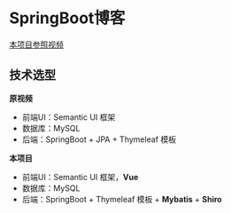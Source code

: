 # SpringBoot博客

[本项目参照视频](https://www.bilibili.com/video/BV13t411T72J)

## 技术选型

**原视频**

* 前端UI：Semantic UI 框架
* 数据库：MySQL
* 后端：SpringBoot + JPA + Thymeleaf 模板

**本项目**

* 前端UI：Semantic UI 框架，**Vue**
* 数据库：MySQL
* 后端：SpringBoot + Thymeleaf 模板 + **Mybatis** + **Shiro**


